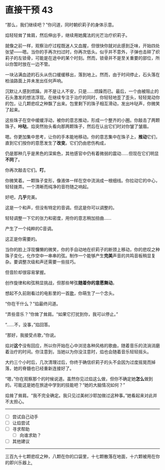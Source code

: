# 直接干预 43

“那么，我们继续吧？”你问道，同时朝织莉子的身体示意。

焰轻轻耸了耸肩，然后伸出手，继续用她魔法的光芒治疗织莉子。

就像之前一样，观察治疗过程既迷人又血腥，但很快你就对此感到乏味，开始四处张望——嗯。当你的手再次扫过时，你再次低头。似乎并不意外，子弹也击碎了织莉子的左锁骨，可能是在途中的某个时刻。然而，锁骨并不是至关重要的部位，所以你暂时放在一边不管。

一块沾满血迹的石头从伤口缓缓移出，落到地上。然而，由于时间停止，石头落在柏油路面上并未发出任何声响。

沉默让人感到烦躁。并不是让人不安，只是……烦躁而已。最后，一个由被阻止的石头激发的想法浮现。在继续专注于治疗的同时，你轻轻地歪了歪头，轻轻晃动你的包，让几颗悲叹之种飘了出来。包里剩下的珠子相互滑动，发出咔哒声，你微笑了起来。

这些珠子在空中缓缓浮动，被你的意志推动，形成一个整齐的小圈。你敲击了两颗珠子。**咔哒**。焰突然抬头看向那两颗珠子，然后在认出它们时对你皱了皱眉。

嗯。你更加集中思考，让你的手本能地移动。你的意志集中在珠子上，**推动**它们，直到它们按你的意愿发生了**改变**。它们仍由悲伤构成，

仍是那种几乎是黑色的深紫色，其他感官中仍有着微弱的震动……但现在它们明显**不同**了。

你再次敲击它们。**叮**。

你微笑着。一颗珠子变形，像液体一样在空中流淌成一根细线。你拉动它的中心，轻轻拨弄。一个清晰而纯净的音符随之响起。

好吧，**几乎**完美。

这是一个和声，但没有特定的音调。但这是你可以调整的。

轻轻调整一下它的张力和密度，用你的意志稍加扭曲……

产生了一个纯粹的C音调。

这正是你需要的。

当你的脸上浮现慵懒的微笑，你的手自动地在织莉子的断颈上移动，你的悲叹之种珠子变化，化作空中一串串的弦。制作一个能够产生**完美**声音的共鸣音板稍显复杂。要调整次级和声还需要一些技巧。

但音阶却很容易掌握。

创作旋律和和弦稍显挑战，但那些琴弦**随着你的意愿舞动**。

想起不久前刚看过的电影里的一首[歌](http://www.youtube.com/watch?v=ACsrDhqNg80)，你萌生了一个念头。

“你在干什么？”焰最终问道。

“弄些音乐？”你耸了耸肩。“如果它打扰到你，我可以停止。”

“……不，没事，”焰回答。

“那好，我接受点歌，”你说。

焰对**这个**没有回应，所以你开始在心中浏览各种风格的歌曲，随着音乐的流淌消磨着治疗的时间。你注意到，当她以为你没注意时，焰也会随着音乐轻轻摇头。

大约三个小时后，几次清理过后，你终于确信织莉子的头不会因为过度摇晃而掉落，她的脊髓也已经重新连接好了。

“嗯，”你在观察那个的时候说道。虽然你见过焰这么做，但你不确定她**怎么**做到的。可能这是她在旅途中学到的技能吧？“她的大脑情况如何？”

焰耸了耸肩。“我不完全确定。我只见过美树沙耶加做过这种事。”她看起来对此并不太担心。

---

- [ ] 尝试自己动手
- [ ] 让焰尝试
- [ ] 寻求帮助
  - [ ] 向谁求助？
- [ ] 其他建议

---

三百九十七颗悲叹之种，八颗在你的口袋里，十七颗散落在地面，十六颗被用在你的即兴乐器上[.](https://forums.sufficientvelocity.com/threads/puella-magi-adfligo-systema.2538/page-75#post-362541)
